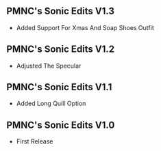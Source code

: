 ## PMNC's Sonic Edits V1.3
- Added Support For Xmas And Soap Shoes Outfit

## PMNC's Sonic Edits V1.2
- Adjusted The Specular

## PMNC's Sonic Edits V1.1
- Added Long Quill Option

## PMNC's Sonic Edits V1.0
- First Release
